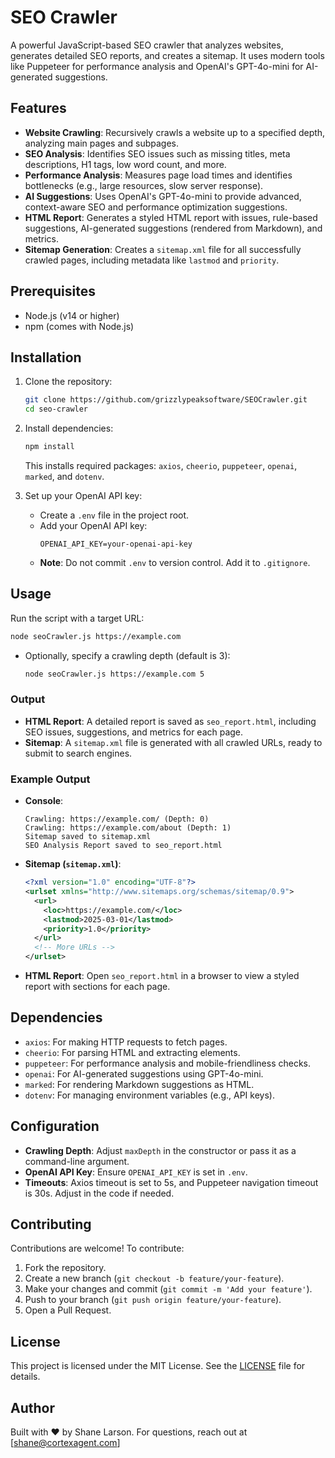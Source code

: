 # SEO Crawler

A powerful JavaScript-based SEO crawler that analyzes websites, generates detailed SEO reports, and creates a sitemap. It uses modern tools like Puppeteer for performance analysis and OpenAI's GPT-4o-mini for AI-generated suggestions.

## Features
- **Website Crawling**: Recursively crawls a website up to a specified depth, analyzing main pages and subpages.
- **SEO Analysis**: Identifies SEO issues such as missing titles, meta descriptions, H1 tags, low word count, and more.
- **Performance Analysis**: Measures page load times and identifies bottlenecks (e.g., large resources, slow server response).
- **AI Suggestions**: Uses OpenAI's GPT-4o-mini to provide advanced, context-aware SEO and performance optimization suggestions.
- **HTML Report**: Generates a styled HTML report with issues, rule-based suggestions, AI-generated suggestions (rendered from Markdown), and metrics.
- **Sitemap Generation**: Creates a `sitemap.xml` file for all successfully crawled pages, including metadata like `lastmod` and `priority`.

## Prerequisites
- Node.js (v14 or higher)
- npm (comes with Node.js)

## Installation
1. Clone the repository:
   ```bash
   git clone https://github.com/grizzlypeaksoftware/SEOCrawler.git
   cd seo-crawler
   ```
2. Install dependencies:
   ```bash
   npm install
   ```
   This installs required packages: `axios`, `cheerio`, `puppeteer`, `openai`, `marked`, and `dotenv`.

3. Set up your OpenAI API key:
   - Create a `.env` file in the project root.
   - Add your OpenAI API key:
     ```
     OPENAI_API_KEY=your-openai-api-key
     ```
   - **Note**: Do not commit `.env` to version control. Add it to `.gitignore`.

## Usage
Run the script with a target URL:
```bash
node seoCrawler.js https://example.com
```
- Optionally, specify a crawling depth (default is 3):
  ```bash
  node seoCrawler.js https://example.com 5
  ```

### Output
- **HTML Report**: A detailed report is saved as `seo_report.html`, including SEO issues, suggestions, and metrics for each page.
- **Sitemap**: A `sitemap.xml` file is generated with all crawled URLs, ready to submit to search engines.

### Example Output
- **Console**:
  ```
  Crawling: https://example.com/ (Depth: 0)
  Crawling: https://example.com/about (Depth: 1)
  Sitemap saved to sitemap.xml
  SEO Analysis Report saved to seo_report.html
  ```
- **Sitemap (`sitemap.xml`)**:
  ```xml
  <?xml version="1.0" encoding="UTF-8"?>
  <urlset xmlns="http://www.sitemaps.org/schemas/sitemap/0.9">
    <url>
      <loc>https://example.com/</loc>
      <lastmod>2025-03-01</lastmod>
      <priority>1.0</priority>
    </url>
    <!-- More URLs -->
  </urlset>
  ```
- **HTML Report**: Open `seo_report.html` in a browser to view a styled report with sections for each page.

## Dependencies
- `axios`: For making HTTP requests to fetch pages.
- `cheerio`: For parsing HTML and extracting elements.
- `puppeteer`: For performance analysis and mobile-friendliness checks.
- `openai`: For AI-generated suggestions using GPT-4o-mini.
- `marked`: For rendering Markdown suggestions as HTML.
- `dotenv`: For managing environment variables (e.g., API keys).

## Configuration
- **Crawling Depth**: Adjust `maxDepth` in the constructor or pass it as a command-line argument.
- **OpenAI API Key**: Ensure `OPENAI_API_KEY` is set in `.env`.
- **Timeouts**: Axios timeout is set to 5s, and Puppeteer navigation timeout is 30s. Adjust in the code if needed.

## Contributing
Contributions are welcome! To contribute:
1. Fork the repository.
2. Create a new branch (`git checkout -b feature/your-feature`).
3. Make your changes and commit (`git commit -m 'Add your feature'`).
4. Push to your branch (`git push origin feature/your-feature`).
5. Open a Pull Request.

## License
This project is licensed under the MIT License. See the [LICENSE](LICENSE) file for details.

## Author
Built with ❤️ by Shane Larson. For questions, reach out at [shane@cortexagent.com]